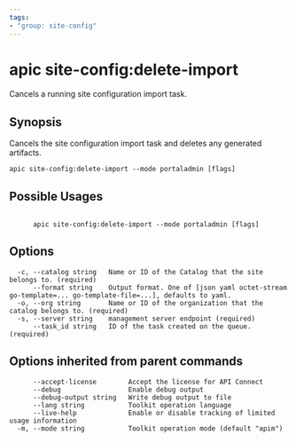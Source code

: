 ```yaml
---
tags:
- "group: site-config"
---
```

# apic site-config:delete-import

Cancels a running site configuration import task.

## Synopsis

Cancels the site configuration import task and deletes any generated artifacts.

```
apic site-config:delete-import --mode portaladmin [flags]
```

## Possible Usages

```

      apic site-config:delete-import --mode portaladmin [flags]

```

## Options

```
  -c, --catalog string   Name or ID of the Catalog that the site belongs to. (required)
      --format string    Output format. One of [json yaml octet-stream go-template=... go-template-file=...], defaults to yaml.
  -o, --org string       Name or ID of the organization that the catalog belongs to. (required)
  -s, --server string    management server endpoint (required)
      --task_id string   ID of the task created on the queue. (required)
```

## Options inherited from parent commands

```
      --accept-license        Accept the license for API Connect
      --debug                 Enable debug output
      --debug-output string   Write debug output to file
      --lang string           Toolkit operation language
      --live-help             Enable or disable tracking of limited usage information
  -m, --mode string           Toolkit operation mode (default "apim")
```
